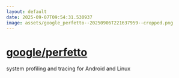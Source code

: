 ```yaml
---
layout: default
date: 2025-09-07T09:54:31.530937
image: assets/google_perfetto--20250906T221637959--cropped.png
---
```


# [google/perfetto](https://github.com/google/perfetto)

system profiling and tracing for Android and Linux
